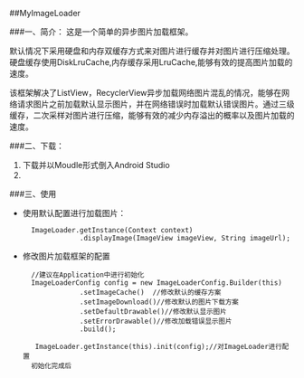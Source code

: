 ##MyImageLoader  

###一、简介：
这是一个简单的异步图片加载框架。  

默认情况下采用硬盘和内存双缓存方式来对图片进行缓存并对图片进行压缩处理。硬盘缓存使用DiskLruCache,内存缓存采用LruCache,能够有效的提高图片加载的速度。    

该框架解决了ListView，RecyclerView异步加载网络图片混乱的情况，能够在网络请求图片之前加载默认显示图片，并在网络错误时加载默认错误图片。通过三级缓存，二次采样对图片进行压缩，能够有效的减少内存溢出的概率以及图片加载的速度。

###二、下载：
1. 下载并以Moudle形式倒入Android Studio
2. 
###三、使用
* 使用默认配置进行加载图片：

		ImageLoader.getInstance(Context context)
					.displayImage(ImageView imageView, String imageUrl);

* 修改图片加载框架的配置

        //建议在Application中进行初始化
		ImageLoaderConfig config = new ImageLoaderConfig.Builder(this)
	                .setImageCache()  //修改默认的缓存方案
	                .setImageDownload()//修改默认的图片下载方案
	                .setDefaultDrawable()//修改默认显示图片
	                .setErrorDrawable()//修改加载错误显示图片
	                .build();

	  	 ImageLoader.getInstance(this).init(config);//对ImageLoader进行配置
	    初始化完成后